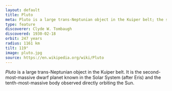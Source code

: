```yaml
---
layout: default
title: Pluto
meta: Pluto is a large trans-Neptunian object in the Kuiper belt; the second-most-massive dwarf planet known in the Solar System.
type: feature
discoverer: Clyde W. Tombaugh
discovered: 1930-02-18
orbit: 247 years
radius: 1161 km
tilt: 119°
image: pluto.jpg
source: https://en.wikipedia.org/wiki/Pluto
---
```


*Pluto* is a large trans-Neptunian object in the Kuiper belt. It is the second-most-massive dwarf planet known in the Solar System (after Eris) and the tenth-most-massive body observed directly orbiting the Sun.
